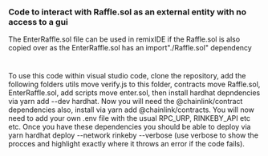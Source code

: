 ### Code to interact with Raffle.sol as an external entity with no access to a gui

The EnterRaffle.sol file can be used in remixIDE if the Raffle.sol is also copied over as the EnterRaffle.sol has an import"./Raffle.sol" dependency
#
To use this code within visual studio code, clone the repository, add the following folders utils move verify.js to this folder, contracts move Raffle.sol, EnterRaffle.sol, add scripts move enter.sol, then install hardhat depndencies via yarn add --dev hardhat.
Now you will need the @chainlink/contract dependencies also, install via yarn add @chainlink/contracts.
You will now need to add your own .env file with the usual RPC_URP, RINKEBY_API etc etc.
Once you have these dependencies you should be able to deploy via yarn hardhat deploy --network rinkeby --verbose (use verbose to show the procces and highlight exactly where it throws an error if the code fails).
